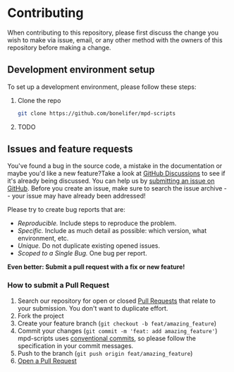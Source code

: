 # Contributing

When contributing to this repository, please first discuss the change you wish to make via issue, email, or any other method with the owners of this repository before making a change.

## Development environment setup

To set up a development environment, please follow these steps:

1. Clone the repo

   ```sh
   git clone https://github.com/bonelifer/mpd-scripts
   ```

2. TODO

## Issues and feature requests

You've found a bug in the source code, a mistake in the documentation or maybe you'd like a new feature?Take a look at [GitHub Discussions](https://github.com/bonelifer/mpd-scripts/discussions) to see if it's already being discussed.  You can help us by [submitting an issue on GitHub](https://github.com/bonelifer/mpd-scripts/issues). Before you create an issue, make sure to search the issue archive -- your issue may have already been addressed!

Please try to create bug reports that are:

- _Reproducible._ Include steps to reproduce the problem.
- _Specific._ Include as much detail as possible: which version, what environment, etc.
- _Unique._ Do not duplicate existing opened issues.
- _Scoped to a Single Bug._ One bug per report.

**Even better: Submit a pull request with a fix or new feature!**

### How to submit a Pull Request

1. Search our repository for open or closed
   [Pull Requests](https://github.com/bonelifer/mpd-scripts/pulls)
   that relate to your submission. You don't want to duplicate effort.
2. Fork the project
3. Create your feature branch (`git checkout -b feat/amazing_feature`)
4. Commit your changes (`git commit -m 'feat: add amazing_feature'`) mpd-scripts uses [conventional commits](https://www.conventionalcommits.org), so please follow the specification in your commit messages.
5. Push to the branch (`git push origin feat/amazing_feature`)
6. [Open a Pull Request](https://github.com/bonelifer/mpd-scripts/compare?expand=1)
